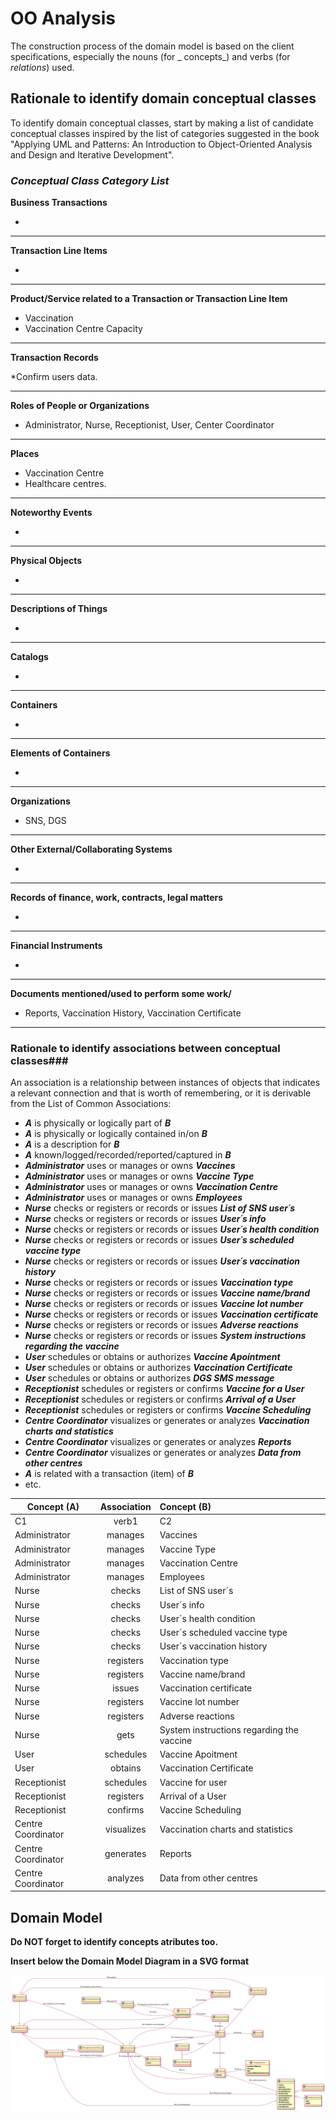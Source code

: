 # OO Analysis #

The construction process of the domain model is based on the client specifications, especially the nouns (for _
concepts_) and verbs (for _relations_) used.

## Rationale to identify domain conceptual classes ##

To identify domain conceptual classes, start by making a list of candidate conceptual classes inspired by the list of
categories suggested in the book "Applying UML and Patterns: An Introduction to Object-Oriented Analysis and Design and
Iterative Development".

### _Conceptual Class Category List_ ###

**Business Transactions**

*

---

**Transaction Line Items**

*

---

**Product/Service related to a Transaction or Transaction Line Item**

* Vaccination
* Vaccination Centre Capacity

---


**Transaction Records**

*Confirm users data.

---  


**Roles of People or Organizations**

* Administrator, Nurse, Receptionist, User, Center Coordinator

---


**Places**

* Vaccination Centre
* Healthcare centres.

---

**Noteworthy Events**

*

---


**Physical Objects**

*

---


**Descriptions of Things**

*

---


**Catalogs**

*

---


**Containers**

*

---


**Elements of Containers**

*

---


**Organizations**

* SNS, DGS

---

**Other External/Collaborating Systems**

*

---


**Records of finance, work, contracts, legal matters**

*

---


**Financial Instruments**

*

---


**Documents mentioned/used to perform some work/**

* Reports, Vaccination History, Vaccination Certificate

---

### **Rationale to identify associations between conceptual classes**###

An association is a relationship between instances of objects that indicates a relevant connection and that is worth of
remembering, or it is derivable from the List of Common Associations:

+ **_A_** is physically or logically part of **_B_**
+ **_A_** is physically or logically contained in/on **_B_**
+ **_A_** is a description for **_B_**
+ **_A_** known/logged/recorded/reported/captured in **_B_**
+ **_Administrator_** uses or manages or owns **_Vaccines_**
+ **_Administrator_** uses or manages or owns **_Vaccine Type_**
+ **_Administrator_** uses or manages or owns **_Vaccination Centre_**
+ **_Administrator_** uses or manages or owns **_Employees_**
+ **_Nurse_** checks or registers or records or issues **_List of SNS user´s_**
+ **_Nurse_** checks or registers or records or issues **_User´s info_**
+ **_Nurse_** checks or registers or records or issues **_User´s health condition_**
+ **_Nurse_** checks or registers or records or issues **_User´s scheduled vaccine type_**
+ **_Nurse_** checks or registers or records or issues **_User´s vaccination history_**
+ **_Nurse_** checks or registers or records or issues **_Vaccination type_**
+ **_Nurse_** checks or registers or records or issues **_Vaccine name/brand_**
+ **_Nurse_** checks or registers or records or issues **_Vaccine lot number_**
+ **_Nurse_** checks or registers or records or issues **_Vaccination certificate_**
+ **_Nurse_** checks or registers or records or issues **_Adverse reactions_**
+ **_Nurse_** checks or registers or records or issues **_System instructions regarding the vaccine_**
+ **_User_** schedules or obtains or authorizes **_Vaccine Apointment_**
+ **_User_** schedules or obtains or authorizes **_Vaccination Certificate_**
+ **_User_** schedules or obtains or authorizes **_DGS SMS message_**
+ **_Receptionist_** schedules or registers or confirms **_Vaccine for a User_**
+ **_Receptionist_** schedules or registers or confirms **_Arrival of a User_**
+ **_Receptionist_** schedules or registers or confirms **_Vaccine Scheduling_**
+ **_Centre Coordinator_** visualizes or generates or analyzes **_Vaccination charts and statistics_**
+ **_Centre Coordinator_** visualizes or generates or analyzes **_Reports_**
+ **_Centre Coordinator_** visualizes or generates or analyzes **_Data from other centres_**
+ **_A_** is related with a transaction (item) of **_B_**
+ etc.

| Concept (A)        | Association | Concept (B)                               |
|--------------------|:-----------:|:------------------------------------------|
| C1                 |    verb1    | C2                                        |
| Administrator      |   manages   | Vaccines                                  |
| Administrator      |   manages   | Vaccine Type                              |
| Administrator      |   manages   | Vaccination Centre                        |
| Administrator      |   manages   | Employees                                 |
| Nurse              |   checks    | List of SNS user´s                        |
| Nurse              |   checks    | User´s info                               |
| Nurse              |   checks    | User´s health condition                   |
| Nurse              |   checks    | User´s scheduled vaccine type             |
| Nurse              |   checks    | User´s vaccination history                |
| Nurse              |  registers  | Vaccination type                          |
| Nurse              |  registers  | Vaccine name/brand                        |
| Nurse              |   issues    | Vaccination certificate                   |
| Nurse              |  registers  | Vaccine lot number                        |
| Nurse              |  registers  | Adverse reactions                         |
| Nurse              |    gets     | System instructions regarding the vaccine |
| User               |  schedules  | Vaccine Apoitment                         |
| User               |   obtains   | Vaccination Certificate                   |
| Receptionist       |  schedules  | Vaccine for user                          |
| Receptionist       |  registers  | Arrival of a User                         |
| Receptionist       |  confirms   | Vaccine Scheduling                        |
| Centre Coordinator | visualizes  | Vaccination charts and statistics         |
| Centre Coordinator |  generates  | Reports                                   |
| Centre Coordinator |  analyzes   | Data from other centres                   |

## Domain Model

**Do NOT forget to identify concepts atributes too.**

**Insert below the Domain Model Diagram in a SVG format**

![DM.svg](DM.svg)



